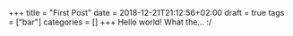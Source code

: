 +++
title = "First Post"
date = 2018-12-21T21:12:56+02:00
draft = true
tags = ["bar"]
categories = []
+++
Hello world! What the... :/
